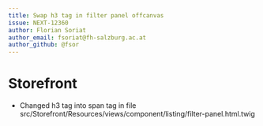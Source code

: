 ```yaml
---
title: Swap h3 tag in filter panel offcanvas
issue: NEXT-12360
author: Florian Soriat
author_email: fsoriat@fh-salzburg.ac.at
author_github: @fsor
---
```

# Storefront
*  Changed h3 tag into span tag in file src/Storefront/Resources/views/component/listing/filter-panel.html.twig